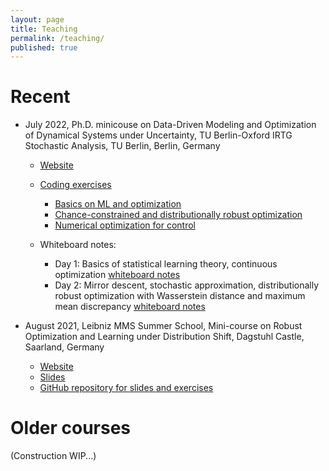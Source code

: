 ```yaml
---
layout: page
title: Teaching
permalink: /teaching/
published: true
---
```

# Recent
- July 2022, Ph.D. minicouse on Data-Driven Modeling and Optimization of Dynamical Systems under Uncertainty, TU Berlin-Oxford IRTG Stochastic Analysis, TU Berlin, Berlin, Germany
  - [Website](https://www3.math.tu-berlin.de/stoch/IRTG/mini-course-2022-machine-learning/)
  - [Coding exercises](https://github.com/jj-zhu/berlin-oxford-minicourse-opt-ml-2022)
    - [Basics on ML and optimization](https://github.com/jj-zhu/berlin-oxford-minicourse-opt-ml-2022)
    - [Chance-constrained and distributionally robust optimization](https://github.com/yasnem/CC_Tutorial_TUB_Oxford)
    - [Numerical optimization for control](https://github.com/Xapavlov/mpc_tutorial)

  - Whiteboard notes:
    - Day 1: Basics of statistical learning theory, continuous optimization [whiteboard notes](https://github.com/jj-zhu/jj-zhu.github.io/blob/master/file/tub-oxford-day-1.pdf)
    - Day 2: Mirror descent, stochastic approximation, distributionally robust optimization with Wasserstein distance and maximum mean discrepancy [whiteboard notes](https://github.com/jj-zhu/jj-zhu.github.io/blob/master/file/tub-oxford-day-2.pdf)

- August 2021, Leibniz MMS Summer School, Mini-course on Robust Optimization and Learning under Distribution Shift, Dagstuhl Castle, Saarland, Germany
  - [Website](https://www.wias-berlin.de/research/Leibniz-MMS/SummerSchool21/)
  - [Slides](https://github.com/jj-zhu/leibniz-ss-2021/blob/30d5fb1e69bf51fc4d59e23aefff5815981e7494/slides-leibniz-mms-ss-dagstuhl-2021.pdf)
  - [GitHub repository for slides and exercises](https://github.com/jj-zhu/leibniz-ss-2021)



# Older courses

(Construction WIP...)
